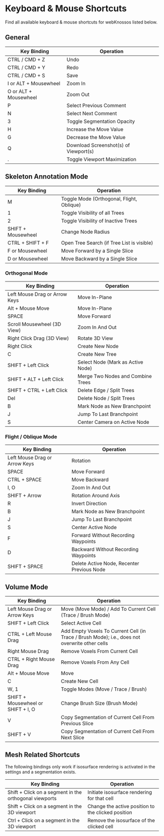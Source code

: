 # Keyboard & Mouse Shortcuts

Find all available keyboard & mouse shortcuts for webKnossos listed below.

## General

| Key Binding                   | Operation                                   |
| ----------------------------- | ------------------------------------------- |
| CTRL / CMD + Z                | Undo                                        |
| CTRL / CMD + Y                | Redo                                        |
| CTRL / CMD + S                | Save                                        |
| I or ALT + Mousewheel         | Zoom In                                     |
| O or ALT + Mousewheel         | Zoom Out                                    |
| P                             | Select Previous Comment                     |
| N                             | Select Next Comment                         |
| 3                             | Toggle Segmentation Opacity                 |
| H                             | Increase the Move Value                     |
| G                             | Decrease the Move Value                     |
| Q                             | Download Screenshot(s) of Viewport(s)       |
| .                             | Toggle Viewport Maximization                |

## Skeleton Annotation Mode

| Key Binding                   | Operation                                   |
| ----------------------------- | ------------------------------------------- |
| M                             | Toggle Mode (Orthogonal, Flight, Oblique)   |
| 1                             | Toggle Visibility of all Trees              |
| 2                             | Toggle Visibility of Inactive Trees         |
| SHIFT + Mousewheel            | Change Node Radius                          |
| CTRL + SHIFT + F              | Open Tree Search (if Tree List is visible)  |
| F or Mousewheel               | Move Forward by a Single Slice              |
| D or Mousewheel               | Move Backward by a Single Slice             |

### Orthogonal Mode

| Key Binding                   | Operation                                   |
| ----------------------------- | ------------------------------------------- |
| Left Mouse Drag or Arrow Keys | Move In-Plane                               |
| Alt + Mouse Move              | Move In-Plane                               |
| SPACE                         | Move Forward                                |
| Scroll Mousewheel (3D View)   | Zoom In And Out                             |
| Right Click Drag (3D View)    | Rotate 3D View                              |
| Right Click                   | Create New Node                             |
| C                             | Create New Tree                             |
| SHIFT + Left Click            | Select Node (Mark as Active Node)           |
| SHIFT + ALT + Left Click      | Merge Two Nodes and Combine Trees           |
| SHIFT + CTRL + Left Click     | Delete Edge / Split Trees                   |
| Del                           | Delete Node / Split Trees                   |
| B                             | Mark Node as New Branchpoint                |
| J                             | Jump To Last Branchpoint                    |
| S                             | Center Camera on Active Node                |

### Flight / Oblique Mode

| Key Binding                   | Operation                                  |
| ----------------------------- | ------------------------------------------ |
| Left Mouse Drag or Arrow Keys | Rotation                                   |
| SPACE                         | Move Forward                               |
| CTRL + SPACE                  | Move Backward                              |
| I, O                          | Zoom In And Out                            |
| SHIFT + Arrow                 | Rotation Around Axis                       |
| R                             | Invert Direction                           |
| B                             | Mark Node as New Branchpoint               |
| J                             | Jump To Last Branchpoint                   |
| S                             | Center Active Node                         |
| F                             | Forward Without Recording Waypoints        |
| D                             | Backward Without Recording Waypoints       |
| SHIFT + SPACE                 | Delete Active Node, Recenter Previous Node |


## Volume Mode

| Key Binding                       | Operation                                                   |
| --------------------------------- | ----------------------------------------------------------- |
| Left Mouse Drag or Arrow Keys     | Move (Move Mode) / Add To Current Cell (Trace / Brush Mode) |
| SHIFT + Left Click                | Select Active Cell                                          |
| CTRL + Left Mouse Drag            | Add Empty Voxels To Current Cell (in Trace / Brush Mode); i.e., does not overwrite other cells    |
| Right Mouse Drag                  | Remove Voxels From Current Cell                             |
| CTRL + Right Mouse Drag           | Remove Voxels From Any Cell                                 |
| Alt + Mouse Move                  | Move                                                        |
| C                                 | Create New Cell                                             |
| W, 1                              | Toggle Modes (Move / Trace / Brush)                         |
| SHIFT + Mousewheel or SHIFT + I, O | Change Brush Size (Brush Mode)                              |
| V                                 | Copy Segmentation of Current Cell From Previous Slice       |
| SHIFT + V                         | Copy Segmentation of Current Cell From Next Slice           |

## Mesh Related Shortcuts

The following bindings only work if isosurface rendering is activated in the settings and a segmentation exists.

| Key Binding                                            | Operation                                                   |
| ------------------------------------------------------ | ----------------------------------------------------------- |
| Shift + Click on a segment in the orthogonal viewports | Initiate isosurface rendering for that cell                 |
| Shift + Click on a segment in the 3D viewport          | Change the active position to the clicked position          |
| Ctrl + Click on a segment in the 3D viewport           | Remove the isosurface of the clicked cell                   |

